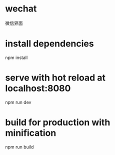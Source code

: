 # wechat
微信界面

# install dependencies
npm install

# serve with hot reload at localhost:8080
npm run dev

# build for production with minification
npm run build
